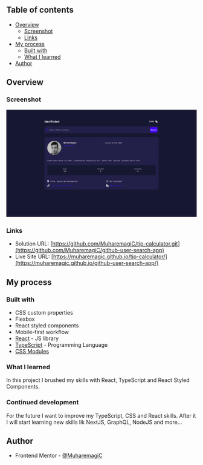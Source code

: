 ## Table of contents

- [Overview](#overview)
  - [Screenshot](#screenshot)
  - [Links](#links)
- [My process](#my-process)
  - [Built with](#built-with)
  - [What I learned](#what-i-learned)
- [Author](#author)

## Overview

### Screenshot

![](./public/screenshot.png)

### Links

- Solution URL: [https://github.com/MuharemagiC/tip-calculator.git](https://github.com/MuharemagiC/github-user-search-app)
- Live Site URL: [https://muharemagic.github.io/tip-calculator/](https://muharemagic.github.io/github-user-search-app/)

## My process

### Built with

- CSS custom properties
- Flexbox
- React styled components
- Mobile-first workflow
- [React](https://reactjs.org/) - JS library
- [TypeScript](https://www.typescriptlang.org/) - Programming Language
- [CSS Modules](https://github.com/css-modules/css-modules/)

### What I learned

In this project I brushed my skills with React, TypeScript and React Styled Components.

### Continued development

For the future I want to improve my TypeScript, CSS and React skills. After it I will start learning new skills lik NextJS, GraphQL, NodeJS and more...

## Author

- Frontend Mentor - [@MuharemagiC](https://www.frontendmentor.io/profile/MuharemagiC)
